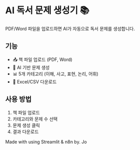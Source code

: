 # AI 독서 문제 생성기 📚

PDF/Word 파일을 업로드하면 AI가 자동으로 독서 문제를 생성합니다.

## 기능
- 📤 책 파일 업로드 (PDF, Word)
- 🤖 AI 기반 문제 생성
- 📊 5개 카테고리 (이해, 사고, 표현, 논리, 어휘)
- 💾 Excel/CSV 다운로드

## 사용 방법
1. 책 파일 업로드
2. 카테고리와 문제 수 선택
3. 문제 생성 클릭
4. 결과 다운로드

Made with using Streamlit & n8n by. Jo